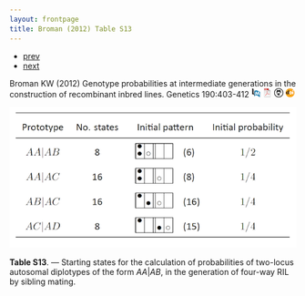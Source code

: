 ```yaml
---
layout: frontpage
title: Broman (2012) Table S13
---
```


<div class="navbar">
  <div class="navbar-inner">
      <ul class="nav">
          <li><a href="inversion_fig1.html">prev</a></li>
          <li><a href="inversion_fig2.html">next</a></li>
      </ul>
  </div>
</div>

Broman KW (2012)  Genotype probabilities at intermediate generations in the construction of recombinant inbred lines.  Genetics 190:403-412
[![PubMed](../icons16/pubmed-icon.png)](https://www.ncbi.nlm.nih.gov/pubmed/22345609)
[![pdf](../icons16/pdf-icon.png)](https://academic.oup.com/genetics/article-pdf/190/2/403/37896182/genetics0403.pdf)
[![source on github](../icons16/github-icon.png)](http://www.github.com/kbroman/preCCProbPaper)
[![doi](../icons16/doi-icon.png)](https://doi.org/10.1534/genetics.111.132647)

![Broman (2012) Table S13](../bigpublpics/preCCprob_tabS13_lg.png)

**Table S13**. &mdash; Starting states for the calculation of probabilities of
two-locus autosomal diplotypes of the form <em>AA</em>|<em>AB</em>, in
the generation of four-way RIL by sibling mating.

